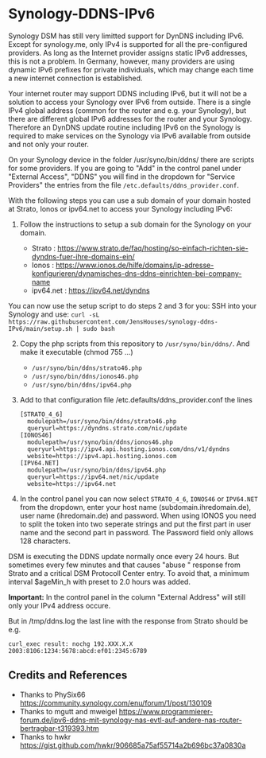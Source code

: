 # Synology-DDNS-IPv6
Synology DSM has still very limitted support for DynDNS including IPv6. Except for synology.me, only IPv4 is supported for all the pre-configured providers. As long as the Internet provider assigns static IPv6 addresses, this is not a problem. In Germany, however, many providers are using dynamic IPv6 prefixes for private individuals, which may change each time a new internet connection is established.

Your internet router may support DDNS including IPv6, but it will not be a solution to access your Synology over IPv6 from outside. There is a single IPv4 global address (common for the router and e.g. your Synology), but there are different global IPv6 addresses for the router and your Synology. Therefore an DynDNS update routine including IPv6 on the Synology is required to make services on the Synology via IPv6 available from outside and not only your router.

On your Synology device in the folder /usr/syno/bin/ddns/ there are scripts for some providers. If you are going to "Add" in the control panel under "External Access", "DDNS" you will find in the dropdown for "Service Providers" the entries from the file `/etc.defaults/ddns_provider.conf`.

With the following steps you can use a sub domain of your domain hosted at Strato, Ionos or ipv64.net to access your Synology including IPv6:
1) Follow the instructions to setup a sub domain for the Synology on your domain.

   - Strato    : https://www.strato.de/faq/hosting/so-einfach-richten-sie-dyndns-fuer-ihre-domains-ein/
   - Ionos     : https://www.ionos.de/hilfe/domains/ip-adresse-konfigurieren/dynamisches-dns-ddns-einrichten-bei-company-name
   - ipv64.net : https://ipv64.net/dyndns

You can now use the setup script to do steps 2 and 3 for you:
SSH into your Synology and use:
`curl -sL https://raw.githubusercontent.com/JensHouses/synology-ddns-IPv6/main/setup.sh | sudo bash`

2) Copy the php scripts from this repository to `/usr/syno/bin/ddns/`. And make it executable (chmod 755 ...)
   - `/usr/syno/bin/ddns/strato46.php` 
   - `/usr/syno/bin/ddns/ionos46.php` 
   - `/usr/syno/bin/ddns/ipv64.php` 
3) Add to that configuration file /etc.defaults/ddns_provider.conf the lines
   
       [STRATO_4_6]
         modulepath=/usr/syno/bin/ddns/strato46.php
         queryurl=https://dyndns.strato.com/nic/update
       [IONOS46]
         modulepath=/usr/syno/bin/ddns/ionos46.php
         queryurl=https://ipv4.api.hosting.ionos.com/dns/v1/dyndns
         website=https://ipv4.api.hosting.ionos.com
       [IPV64.NET]
         modulepath=/usr/syno/bin/ddns/ipv64.php
         queryurl=https://ipv64.net/nic/update
         website=https://ipv64.net
4) In the control panel you can now select `STRATO_4_6`, `IONOS46` or `IPV64.NET` from the dropdown, enter your host name (subdomain.ihredomain.de), user name (ihredomain.de) and password.
   When using IONOS you need to split the token into two seperate strings and put the first part in user name and the second part in password. The Password field only allows 128 characters.

DSM is executing the DDNS update normally once every 24 hours. But sometimes every few minutes and that causes "abuse " response from Strato and a critical DSM Protocoll Center entry. To avoid that, a minimum interval $ageMin_h with preset to 2.0 hours was added.

**Important:** In the control panel in the column "External Address" will still only your IPv4 address occure.

But in /tmp/ddns.log the last line with the response from Strato should be e.g.

`curl_exec result: nochg 192.XXX.X.X 2003:8106:1234:5678:abcd:ef01:2345:6789`

## Credits and References
- Thanks to PhySix66 https://community.synology.com/enu/forum/1/post/130109
- Thanks to mgutt and mweigel https://www.programmierer-forum.de/ipv6-ddns-mit-synology-nas-evtl-auf-andere-nas-router-bertragbar-t319393.htm
- Thanks to hwkr https://gist.github.com/hwkr/906685a75af55714a2b696bc37a0830a
